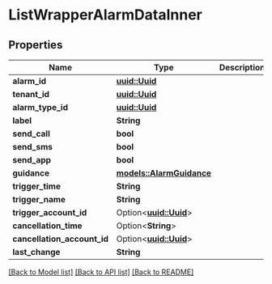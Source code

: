 # ListWrapperAlarmDataInner

## Properties

Name | Type | Description | Notes
------------ | ------------- | ------------- | -------------
**alarm_id** | [**uuid::Uuid**](uuid::Uuid.md) |  | 
**tenant_id** | [**uuid::Uuid**](uuid::Uuid.md) |  | 
**alarm_type_id** | [**uuid::Uuid**](uuid::Uuid.md) |  | 
**label** | **String** |  | 
**send_call** | **bool** |  | 
**send_sms** | **bool** |  | 
**send_app** | **bool** |  | 
**guidance** | [**models::AlarmGuidance**](AlarmGuidance.md) |  | 
**trigger_time** | **String** |  | 
**trigger_name** | **String** |  | 
**trigger_account_id** | Option<[**uuid::Uuid**](uuid::Uuid.md)> |  | [optional]
**cancellation_time** | Option<**String**> |  | [optional]
**cancellation_account_id** | Option<[**uuid::Uuid**](uuid::Uuid.md)> |  | [optional]
**last_change** | **String** |  | 

[[Back to Model list]](../README.md#documentation-for-models) [[Back to API list]](../README.md#documentation-for-api-endpoints) [[Back to README]](../README.md)


